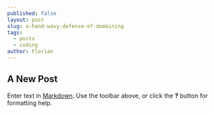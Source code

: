 ```yaml
---
published: false
layout: post
slug: a-hand-wavy-defense-of-domaining
tags:
  - posts
  - coding
author: Florian
---
```

## A New Post

Enter text in [Markdown](http://daringfireball.net/projects/markdown/). Use the toolbar above, or click the **?** button for formatting help.
